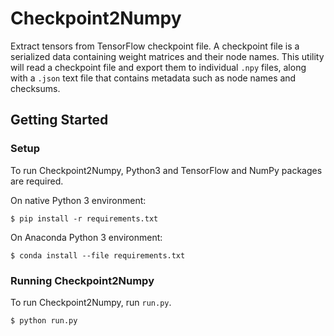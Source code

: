 # Checkpoint2Numpy
Extract tensors from TensorFlow checkpoint file. 
A checkpoint file is a serialized data containing weight matrices and their node names. 
This utility will read a checkpoint file and export them to individual `.npy` files, 
along with a `.json` text file that contains metadata such as node names and checksums.

## Getting Started
### Setup
To run Checkpoint2Numpy, Python3 and TensorFlow and NumPy packages are required. 

On native Python 3 environment: 
```
$ pip install -r requirements.txt
```

On Anaconda Python 3 environment: 
```
$ conda install --file requirements.txt
```

### Running Checkpoint2Numpy
To run Checkpoint2Numpy, run `run.py`.
```
$ python run.py
```
